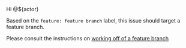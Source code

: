 Hi @${actor}

Based on the `feature: feature branch` label, this issue should target a feature branch.

Please consult the instructions on [working off of a feature branch](https://github.com/hackforla/website/wiki/How-to-work-off-of-a-feature-branch)